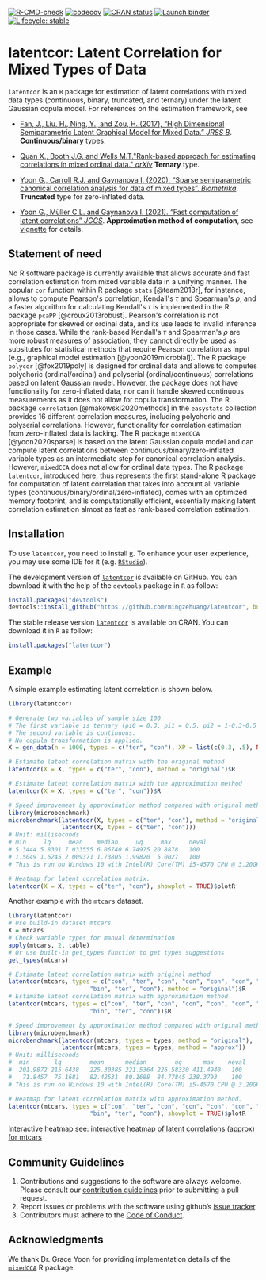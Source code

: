 <!-- badges: start -->
[![R-CMD-check](https://github.com/mingzehuang/latentcor/workflows/R-CMD-check/badge.svg)](https://github.com/mingzehuang/latentcor/actions)
[![codecov](https://codecov.io/gh/mingzehuang/latentcor/branch/master/graph/badge.svg)](https://codecov.io/gh/mingzehuang/latentcor)
[![CRAN status](https://www.r-pkg.org/badges/version-last-release/latentcor)](https://CRAN.R-project.org/package=latentcor)
[![Launch binder](https://mybinder.org/badge_logo.svg)](https://mybinder.org/v2/gh/mingzehuang/latentcor/master)
[![Lifecycle: stable](https://img.shields.io/badge/lifecycle-stable-brightgreen.svg)](https://lifecycle.r-lib.org/articles/stages.html#stable)
<!-- badges: end -->


# latentcor: Latent Correlation for Mixed Types of Data

`latentcor` is an `R` package for estimation of latent correlations with mixed data types (continuous, binary, truncated, and ternary) under the latent Gaussian copula model. For references on the estimation framework, see

  * [Fan, J., Liu, H., Ning, Y., and Zou, H. (2017), “High Dimensional Semiparametric Latent Graphical Model for Mixed Data.” *JRSS B*](https://doi.org/10.1111/rssb.12168). **Continuous/binary** types.

  * [Quan X., Booth J.G. and Wells M.T."Rank-based approach for estimating correlations in mixed ordinal data." *arXiv*](https://arxiv.org/abs/1809.06255) **Ternary** type.

  * [Yoon G., Carroll R.J. and Gaynanova I. (2020). “Sparse semiparametric canonical correlation analysis for data of mixed types”. *Biometrika*](https://doi.org/10.1093/biomet/asaa007). **Truncated** type for zero-inflated data.

  * [Yoon G., Müller C.L. and Gaynanova I. (2021). “Fast computation of latent correlations” *JCGS*](https://doi.org/10.1080/10618600.2021.1882468). **Approximation method of computation**, see [vignette](https://mingzehuang.github.io/latentcor/articles/latentcor.html) for details.

## Statement of need
No R software package is currently available that allows accurate and fast correlation estimation from mixed variable data in a unifying manner. 
The popular `cor` function within R package `stats` [@team2013r], for instance, allows to compute Pearson's correlation, Kendall's $\tau$ and Spearman's
$\rho$, and a faster algorithm for calculating Kendall's $\tau$ is implemented in the R package `pcaPP` [@croux2013robust]. Pearson's correlation is not
appropriate for skewed or ordinal data, and its use leads to invalid inference in those cases. While the rank-based Kendall's $\tau$ and Spearman's $\rho$ are
more robust measures of association, they cannot directly be used as subsitutes for statistical methods that require Pearson correlation as input (e.g., graphical model estimation [@yoon2019microbial]). The R package `polycor` [@fox2019poly] is designed for ordinal data and allows to computes
polychoric (ordinal/ordinal) and polyserial (ordinal/continuous) correlations based on latent Gaussian model. However, the package does not have functionality
for zero-inflated data, nor can it handle skewed continuous measurements as it does not allow for copula transformation. The R package `correlation`
[@makowski2020methods] in the `easystats` collection provides 16 different correlation measures, including polychoric and polyserial correlations. However, 
functionality for correlation estimation from zero-inflated data is lacking. The R package `mixedCCA` [@yoon2020sparse] is based on the latent Gaussian copula 
model and can compute latent correlations between continuous/binary/zero-inflated variable types as an intermediate step for canonical correlation analysis. 
However, `mixedCCA` does not allow for ordinal data types. The R package `latentcor`, introduced here, thus represents the first stand-alone R package for 
computation of latent correlation that takes into account all variable types (continuous/binary/ordinal/zero-inflated), comes with an optimized memory footprint, 
and is computationally efficient, essentially making latent correlation estimation almost as fast as rank-based correlation estimation. 

## Installation

To use `latentcor`, you need to install [`R`](https://cran.r-project.org/). To enhance your user experience, you may use some IDE for it (e.g. [`RStudio`](https://www.rstudio.com/)).

The development version of [`latentcor`](https://github.com/mingzehuang/latentcor) is available on GitHub. You can download it with the help of the `devtools` package in `R` as follow:

```r
install.packages("devtools")
devtools::install_github("https://github.com/mingzehuang/latentcor", build_vignettes = TRUE)
```
The stable release version [`latentcor`](https://CRAN.R-project.org/package=latentcor) is available on CRAN. You can download it in `R` as follow:

```r
install.packages("latentcor")
```

## Example

A simple example estimating latent correlation is shown below.

```r
library(latentcor)

# Generate two variables of sample size 100
# The first variable is ternary (pi0 = 0.3, pi1 = 0.5, pi2 = 1-0.3-0.5 = 0.2) 
# The second variable is continuous. 
# No copula transformation is applied.
X = gen_data(n = 1000, types = c("ter", "con"), XP = list(c(0.3, .5), NA))$X

# Estimate latent correlation matrix with the original method
latentcor(X = X, types = c("ter", "con"), method = "original")$R

# Estimate latent correlation matrix with the approximation method
latentcor(X = X, types = c("ter", "con"))$R

# Speed improvement by approximation method compared with original method
library(microbenchmark)
microbenchmark(latentcor(X, types = c("ter", "con"), method = "original"),
               latentcor(X, types = c("ter", "con")))
# Unit: milliseconds
# min     lq     mean    median     uq     max     neval
# 5.3444 5.8301 7.033555 6.06740 6.74975 20.8878   100
# 1.5049 1.6245 2.009371 1.73805 1.99820  5.0027   100
# This is run on Windows 10 with Intel(R) Core(TM) i5-4570 CPU @ 3.20GHz   3.20 GHz

# Heatmap for latent correlation matrix.
latentcor(X = X, types = c("ter", "con"), showplot = TRUE)$plotR
```
Another example with the `mtcars` dataset.

```r
library(latentcor)
# Use build-in dataset mtcars
X = mtcars
# Check variable types for manual determination
apply(mtcars, 2, table)
# Or use built-in get_types function to get types suggestions
get_types(mtcars)

# Estimate latent correlation matrix with original method
latentcor(mtcars, types = c("con", "ter", "con", "con", "con", "con", "con", "bin",
                       "bin", "ter", "con"), method = "original")$R
# Estimate latent correlation matrix with approximation method
latentcor(mtcars, types = c("con", "ter", "con", "con", "con", "con", "con", "bin",
                       "bin", "ter", "con"))$R

# Speed improvement by approximation method compared with original method
library(microbenchmark)
microbenchmark(latentcor(mtcars, types = types, method = "original"),
               latentcor(mtcars, types = types, method = "approx"))
# Unit: milliseconds
#  min       lq        mean      median        uq      max    neval
#  201.9872 215.6438   225.30385 221.5364 226.58330 411.4940   100
#   71.8457  75.1681   82.42531  80.1688  84.77845 238.3793    100
# This is run on Windows 10 with Intel(R) Core(TM) i5-4570 CPU @ 3.20GHz   3.20 GHz

# Heatmap for latent correlation matrix with approximation method.
latentcor(mtcars, types = c("con", "ter", "con", "con", "con", "con", "con", "bin",
                       "bin", "ter", "con"), showplot = TRUE)$plotR
```

Interactive heatmap see: [interactive heatmap of latent correlations (approx) for mtcars](https://rpubs.com/mingzehuang/797937)

Community Guidelines
--------------------

1.  Contributions and suggestions to the software are always welcome.
    Please consult our [contribution guidelines](CONTRIBUTING.md) prior
    to submitting a pull request.
2.  Report issues or problems with the software using github’s [issue
    tracker](https://github.com/mingzehuang/latentcor/issues).
3.  Contributors must adhere to the [Code of
    Conduct](CODE_OF_CONDUCT.md).

Acknowledgments
--------------

We thank Dr. Grace Yoon for providing implementation details of the [`mixedCCA`](https://github.com/irinagain/mixedCCA) R package.
